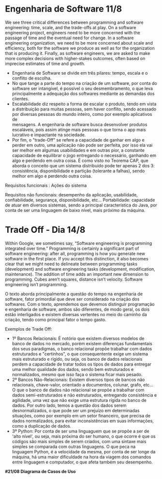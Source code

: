 # Engenharia de Software 11/8

We see three critical differences between programming and software engineering: time, scale, and the trade-offs at play. On a software engineering project, engineers need to be more concerned with the passage of time and the eventual need for change. In a software engineering organization, we need to be more concerned about scale and efficiency, both for the software we produce as well as for the organization that is producing it. Finally, as software engineers, we are asked to make more complex decisions with higher-stakes outcomes, often based on imprecise estimates of time and growth.


- Engenharia de Software se divide em três pilares: tempo, escala e o conflito de escolha.
- No que tange a parte do tempo na criação de um software, por conta do software ser intangível, é possível o seu desmembramento, o que leva principalmente a adequação dos softwares mediante as demandas dos clientes.
- Escalabilidade diz respeito a forma de escalar o produto, tendo em vista a distribuição para muitas pessoas, sem haver conflito, sendo acessado por diversas pessoas do mundo inteiro, como por exemplo aplicativos de        
  mensagens. A engenharia de software busca desenvolver produtos escaláveis, pois assim atinge mais pessoas o que torna o app mais lucrativo e impactante na sociedade.
- Por fim, o "trade-Off" se refere a capacidade de ganhar em algo e perder em outro, uma aplicação não pode ser perfeita, por isso ela vai ser melhor em algumas usabilidades e em outras pior, a constante capacidade de 
  equilibrar o jogo entregando o necessário, ganhando em algo e perdendo em outra coisa. É como visto no Teorema CAP, que aborda o conceito que um sistema distribuído pode ter apenas 2 dos 3: consistência, disponibilidade e 
  partição (tolerante a falhas), sendo melhor em algo e perdendo outra coisa.


Requisitos funcionais : Ações do sistema 

Requisitos não funcionais: desempenho da aplicação, usabilidade, confiabilidade, segurança, disponibilidade, etc...
Portabilidade: capacidade de atuar em diversos sistemas, sendo a principal característica do Java, por conta de ser uma linguagem de baixo nível, mais próximo da máquina.



# Trade Off - Dia 14/8

Within Google, we sometimes say, “Software engineering is programming integrated over time.” Programming is certainly a significant part of software engineering: after all, programming is how you generate new software in the first place. If you accept this distinction, it also becomes clear that we might need to delineate between programming tasks (development) and software engineering tasks (development, modification, maintenance). The addition of time adds an important new dimension to programming. Cubes aren’t squares, distance isn’t velocity. Software engineering isn’t programming.

O texto aborda principalmente a questão do tempo na engenharia de software, fator primordial que deve ser considerado na criação dos softwares. Com o texto, aprendemos que devemos distinguir programação e engenharia de software, ambos são diferentes, de modo geral, os dois estão interligados e existem diversas vertentes no meio do caminho da criação, tendo como principal fator o tempo gasto.

Exemplos de Trade Off: 
- 1º Bancos Relacionais: É notório que existem diversos modelos de banco de dados no mercado, porém existem diferenças fundamentais dos seus paradigmas, o banco relacional propõe trabalhar com dados estruturados e "certinhos", o que consequentente exige um sistema mais estruturado e rígido, ou seja, os banco de dados relacionais perdem a capacidade de tratar todos os tipos de dados para entregar uma melhor qualidade dos dados, sendo bem estruturados e normalizados, mesmo que isso faça o sistema ficar mais pesado.
- 2º Bancos Não-Relacionais: Existem diversos tipos de bancos não relacionais, chave-valor, orientado a documentos, colunar, grafo, etc... O que o banco de dados não relacional se propõe a trabalhar com dados semi-estruturados e não estruturados, entregando consistência e agilidade, uma vez que não exige uma estrutura rígida no banco de dados. Por outro lado, temos a questão dos dados serem desnormalizados, o que pode ser um prejuízo em determinadas situações, como por exemplo em um setor financeiro, que precisa de dados normalizados, para evitar inconsistências em suas informações, como a duplicação de dados.
- 3º Python: Por conta de ser uma linguaguem que se propõe a ser de 'alto nível', ou seja, mais próxima do ser humano, o que ocorre é que os códigos são mais simples de serem criados, com uma sintaxe mais simples se comparada com outras linguagens. O que peca na linguagem Python, é a velocidade da mesma, por conta de ser longe da máquina, há uma maior dificuldade na hora da viagem dos comandos entre linguagem e computador, o que afeta também seu desempenho.



<strong> #21/08 Diagrama de Casos de Uso </strong>
